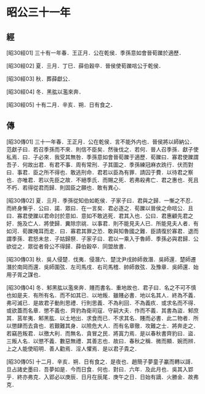 # 昭公三十一年

## 經 <a name="10Zhao30Jing"></a>

<a name="10Zhao30Jing01">[昭30經01]</a> 三十有一年春．王正月．公在乾侯．季孫意如會晉荀躒於適歷．

<a name="10Zhao30Jing02">[昭30經02]</a> 夏．亖月．丁巳．薛伯穀卒．晉侯使荀躒唁公于乾侯．

<a name="10Zhao30Jing03">[昭30經03]</a> 秋．葬薛獻公．

<a name="10Zhao30Jing04">[昭30經04]</a> 冬．黑肱以濫來奔．

<a name="10Zhao30Jing05">[昭30經05]</a> 十有二月．辛亥．朔．日有食之．

## 傳 <a name="10Zhao30Zhuan"></a>

<a name="10Zhao30Zhuan01">[昭30傳01]</a> 三十一年春．王正月．公在乾侯．言不能外内也．晉侯將以師納公．范獻子曰．若召季孫而不來．則信不臣矣．然後伐之．若何．晉人召季孫．獻子使私焉．曰．子必來．我受其無咎．季孫意如會晉荀躒于適歷．荀躒曰．寡君使躒謂吾子．何故出君．有君不事．周有常刑．子其圖之．季孫練冠麻衣跣行．伏而對曰．事君．臣之所不得也．敢逃刑命．君若以臣為有罪．請囚于費．以待君之察也．亦唯君．若以先臣之故．不絕季氏．而賜之死．若弗殺弗亡．君之惠也．死且不朽．若得從君而歸．則固臣之願也．敢有異心．

<a name="10Zhao30Zhuan02">[昭30傳02]</a> 夏．亖月．季孫從知伯如乾侯．子家子曰．君與之歸．一慚之不忍．而終身慚乎．公曰．諾．眾曰．在一言矣．君必逐之．荀躒以晉侯之命唁公．且曰．寡君使躒以君命討於意如．意如不敢逃死．君其入也．公曰．君惠顧先君之好．施及亡人．將使歸．糞除宗祧．以事君．則不能見夫人已．所能見夫人者．有如河．荀躒掩耳而走．曰．寡君其罪之恐．敢與知魯國之難．臣請復於寡君．退而謂季孫．君怒未怠．子姑歸祭．子家子曰．君以一乘入于魯師．季孫必與君歸．公欲從之．眾從者脅公不得歸．薛伯穀卒．同盟故書．

<a name="10Zhao30Zhuan03">[昭30傳03]</a> 秋．吳人侵楚．伐夷．侵潛六．楚沈尹戌帥師救潛．吳師還．楚師遷潛於南岡而還．吳師圍弦．左司馬戌．右司馬稽．帥師救弦．及豫章．吳師還．始用子胥之謀也．

<a name="10Zhao30Zhuan04">[昭30傳04]</a> 冬．邾黑肱以濫來奔．賤而書名．重地故也．君子曰．名之不可不慎也如是夫．有所有名．而不如其已．以地叛．雖賤必書．地以名其人．終為不義．弗可滅已．是故君子動則思禮．行則思義．不為利回．不為義疚．或求名而不得．或欲蓋而名章．懲不義也．齊豹為衛司寇．守嗣大夫．作而不義．其書為盜．邾庶其．莒牟夷．邾黑肱．以土地出．求食而已．不求其名．賤而必書．此二物者．所以懲肆而去貪也．若艱難其身．以險危大人．而有名章徹．攻難之士．將奔走之．若竊邑叛君．以徼大利．而無名．貪冒之民．將寘力焉．是以春秋書齊豹曰．盜．三叛人名．以懲不義．數惡無禮．其善志也．故曰．春秋之稱．微而顯．婉而辨．上之人能使昭明．善人勸焉．淫人懼焉．是以君子貴之．

<a name="10Zhao30Zhuan05">[昭30傳05]</a> 十二月．辛亥．朔．日有食之．是夜也．趙簡子夢童子臝而轉以謌．旦占諸史墨曰．吾夢如是．今而日食．何也．對曰．六年．及此月也．吳其入郢乎．終亦弗克．入郢必以庚辰．日月在辰尾．庚午之日．日始有謫．火勝金．故弗克．

